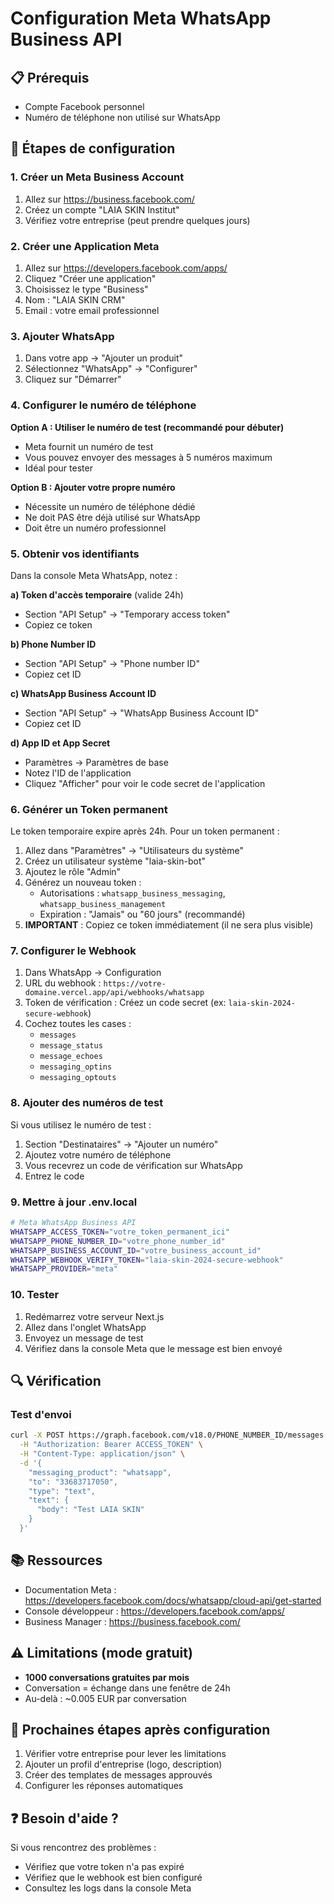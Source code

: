 # Configuration Meta WhatsApp Business API

## 📋 Prérequis
- Compte Facebook personnel
- Numéro de téléphone non utilisé sur WhatsApp

## 🚀 Étapes de configuration

### 1. Créer un Meta Business Account
1. Allez sur https://business.facebook.com/
2. Créez un compte "LAIA SKIN Institut"
3. Vérifiez votre entreprise (peut prendre quelques jours)

### 2. Créer une Application Meta
1. Allez sur https://developers.facebook.com/apps/
2. Cliquez "Créer une application"
3. Choisissez le type "Business"
4. Nom : "LAIA SKIN CRM"
5. Email : votre email professionnel

### 3. Ajouter WhatsApp
1. Dans votre app → "Ajouter un produit"
2. Sélectionnez "WhatsApp" → "Configurer"
3. Cliquez sur "Démarrer"

### 4. Configurer le numéro de téléphone

**Option A : Utiliser le numéro de test (recommandé pour débuter)**
- Meta fournit un numéro de test
- Vous pouvez envoyer des messages à 5 numéros maximum
- Idéal pour tester

**Option B : Ajouter votre propre numéro**
- Nécessite un numéro de téléphone dédié
- Ne doit PAS être déjà utilisé sur WhatsApp
- Doit être un numéro professionnel

### 5. Obtenir vos identifiants

Dans la console Meta WhatsApp, notez :

**a) Token d'accès temporaire** (valide 24h)
- Section "API Setup" → "Temporary access token"
- Copiez ce token

**b) Phone Number ID**
- Section "API Setup" → "Phone number ID"
- Copiez cet ID

**c) WhatsApp Business Account ID**
- Section "API Setup" → "WhatsApp Business Account ID"
- Copiez cet ID

**d) App ID et App Secret**
- Paramètres → Paramètres de base
- Notez l'ID de l'application
- Cliquez "Afficher" pour voir le code secret de l'application

### 6. Générer un Token permanent

Le token temporaire expire après 24h. Pour un token permanent :

1. Allez dans "Paramètres" → "Utilisateurs du système"
2. Créez un utilisateur système "laia-skin-bot"
3. Ajoutez le rôle "Admin"
4. Générez un nouveau token :
   - Autorisations : `whatsapp_business_messaging`, `whatsapp_business_management`
   - Expiration : "Jamais" ou "60 jours" (recommandé)
5. **IMPORTANT** : Copiez ce token immédiatement (il ne sera plus visible)

### 7. Configurer le Webhook

1. Dans WhatsApp → Configuration
2. URL du webhook : `https://votre-domaine.vercel.app/api/webhooks/whatsapp`
3. Token de vérification : Créez un code secret (ex: `laia-skin-2024-secure-webhook`)
4. Cochez toutes les cases :
   - `messages`
   - `message_status`
   - `message_echoes`
   - `messaging_optins`
   - `messaging_optouts`

### 8. Ajouter des numéros de test

Si vous utilisez le numéro de test :
1. Section "Destinataires" → "Ajouter un numéro"
2. Ajoutez votre numéro de téléphone
3. Vous recevrez un code de vérification sur WhatsApp
4. Entrez le code

### 9. Mettre à jour .env.local

```bash
# Meta WhatsApp Business API
WHATSAPP_ACCESS_TOKEN="votre_token_permanent_ici"
WHATSAPP_PHONE_NUMBER_ID="votre_phone_number_id"
WHATSAPP_BUSINESS_ACCOUNT_ID="votre_business_account_id"
WHATSAPP_WEBHOOK_VERIFY_TOKEN="laia-skin-2024-secure-webhook"
WHATSAPP_PROVIDER="meta"
```

### 10. Tester

1. Redémarrez votre serveur Next.js
2. Allez dans l'onglet WhatsApp
3. Envoyez un message de test
4. Vérifiez dans la console Meta que le message est bien envoyé

## 🔍 Vérification

### Test d'envoi
```bash
curl -X POST https://graph.facebook.com/v18.0/PHONE_NUMBER_ID/messages \
  -H "Authorization: Bearer ACCESS_TOKEN" \
  -H "Content-Type: application/json" \
  -d '{
    "messaging_product": "whatsapp",
    "to": "33683717050",
    "type": "text",
    "text": {
      "body": "Test LAIA SKIN"
    }
  }'
```

## 📚 Ressources

- Documentation Meta : https://developers.facebook.com/docs/whatsapp/cloud-api/get-started
- Console développeur : https://developers.facebook.com/apps/
- Business Manager : https://business.facebook.com/

## ⚠️ Limitations (mode gratuit)

- **1000 conversations gratuites par mois**
- Conversation = échange dans une fenêtre de 24h
- Au-delà : ~0.005 EUR par conversation

## 🎯 Prochaines étapes après configuration

1. Vérifier votre entreprise pour lever les limitations
2. Ajouter un profil d'entreprise (logo, description)
3. Créer des templates de messages approuvés
4. Configurer les réponses automatiques

## ❓ Besoin d'aide ?

Si vous rencontrez des problèmes :
- Vérifiez que votre token n'a pas expiré
- Vérifiez que le webhook est bien configuré
- Consultez les logs dans la console Meta
